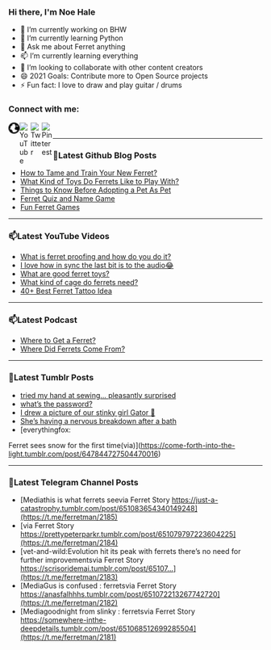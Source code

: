 ### Hi there, I'm Noe Hale

- 🔭 I’m currently working on BHW
- 🌱 I’m currently learning Python
- 💬 Ask me about Ferret anything
- 📫 I’m currently learning everything
- 🔭 I’m looking to collaborate with other content creators
- 😄 2021 Goals: Contribute more to Open Source projects
- ⚡ Fun fact: I love to draw and play guitar / drums

### Connect with me:

[<img align="left" alt="ferretvoice.com" width="22px" src="https://raw.githubusercontent.com/iconic/open-iconic/master/svg/globe.svg" />](https://ferretvoice.com)
[<img align="left" alt="YouTube" width="22px" src="https://cdn.jsdelivr.net/npm/simple-icons@v3/icons/youtube.svg" />](https://www.youtube.com/channel/UCk665XTfaMLVwFVWUmgnDiw)
[<img align="left" alt="Twitter" width="22px" src="https://cdn.jsdelivr.net/npm/simple-icons@v3/icons/twitter.svg" />](https://twitter.com/voiceferret)
[<img align="left" alt="Pinterest" width="22px" src="https://cdn.jsdelivr.net/npm/simple-icons@v3/icons/pinterest.svg" />](https://www.pinterest.com/voiceferret/)

<br />

---
### 🔭Latest Github Blog Posts
<!-- GITHUB:START -->
- [How to Tame and Train Your New Ferret?](http://noehale.github.io/how-to-tame-and-train-your-new-ferret/)
- [What Kind of Toys Do Ferrets Like to Play With?](http://noehale.github.io/what-kind-of-toys-do-ferrets-like-to-play-with/)
- [Things to Know Before Adopting a Pet As Pet](http://noehale.github.io/things-to-know-before-adopting-a-pet-as-pet/)
- [Ferret Quiz and Name Game](http://noehale.github.io/ferret-quiz/)
- [Fun Ferret Games](http://noehale.github.io/fun-ferret-games/)
<!-- GITHUB:END -->
---
### 📫Latest YouTube Videos

<!-- YOUTUBE:START -->
- [What is ferret proofing and how do you do it?](https://www.youtube.com/watch?v=81Syh_DJBQQ)
- [I love how in sync the last bit is to the audio😂](https://www.youtube.com/watch?v=WHBeGHwSlGY)
- [What are good ferret toys?](https://www.youtube.com/watch?v=tPxRilBzc0s)
- [What kind of cage do ferrets need?](https://www.youtube.com/watch?v=xzz6hC3sR5A)
- [40+ Best Ferret Tattoo Idea](https://www.youtube.com/watch?v=KIKqduR6Xcs)
<!-- YOUTUBE:END -->

---
### 📫Latest Podcast

<!-- PODCAST:START -->
- [Where to Get a Ferret?](https://anchor.fm/ferretvoice/episodes/Where-to-Get-a-Ferret-erurfu)
- [Where Did Ferrets Come From?](https://anchor.fm/ferretvoice/episodes/Where-Did-Ferrets-Come-From-eruq8g)
<!-- PODCAST:END -->
---
### 📝Latest Tumblr Posts

<!-- TUMBLR:START -->
- [tried my hand at sewing… pleasantly surprised](https://come-forth-into-the-light.tumblr.com/post/647980599933648896)
- [what’s the password?](https://come-forth-into-the-light.tumblr.com/post/647935285514125312)
- [I drew a picture of our stinky girl Gator 🐊](https://come-forth-into-the-light.tumblr.com/post/647912710478168064)
- [She’s having a nervous breakdown after a bath](https://come-forth-into-the-light.tumblr.com/post/647890028802031616)
- [everythingfox:

Ferret sees snow for the first time(via)](https://come-forth-into-the-light.tumblr.com/post/647844727504470016)
<!-- TUMBLR:END -->
---
### 📝Latest Telegram Channel Posts

<!-- TELEGRAM:START -->
- [Mediathis is what ferrets seevia Ferret Story https://just-a-catastrophy.tumblr.com/post/651083654340149248](https://t.me/ferretman/2185)
- [via Ferret Story https://prettypeterparkr.tumblr.com/post/651079797223604225](https://t.me/ferretman/2184)
- [vet-and-wild:Evolution hit its peak with ferrets there’s no need for further improvementsvia Ferret Story https://scrisoridemai.tumblr.com/post/65107...](https://t.me/ferretman/2183)
- [MediaGus is confused : ferretsvia Ferret Story https://anasfalhhhs.tumblr.com/post/651072213267742720](https://t.me/ferretman/2182)
- [Mediagoodnight from slinky : ferretsvia Ferret Story https://somewhere-inthe-deepdetails.tumblr.com/post/651068512699285504](https://t.me/ferretman/2181)
<!-- TELEGRAM:END -->
